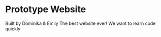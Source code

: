 Prototype Website
=================
Built by Dominika & Emily
The best website ever!
We want to learn code quickly 
